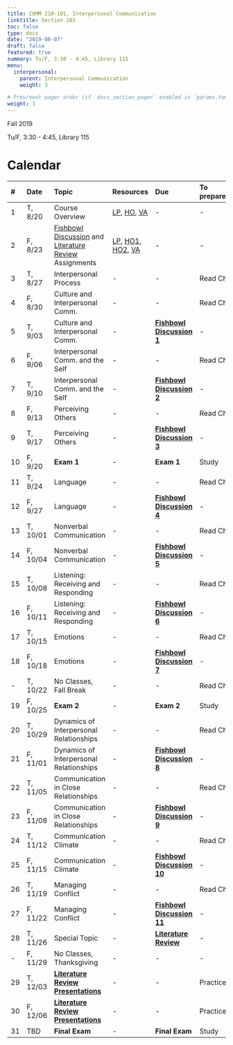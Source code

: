 ```yaml
---
title: COMM 210-101, Interpersonal Communication
linktitle: Section 101
toc: false
type: docs
date: "2019-08-07"
draft: false
featured: true
summary: Tu/F, 3:30 - 4:45, Library 115
menu:
  interpersonal:
    parent: Interpersonal Communication
    weight: 3

# Prev/next pager order (if `docs_section_pager` enabled in `params.toml`)
weight: 3
---
```


Fall 2019

Tu/F, 3:30 - 4:45, Library 115

[ho-s]:  /course/interpersonal/COMM-210-101-FA19-KM.pdf  "Handout - Syllabus"

<!-- more -->

Calendar
========

| #  | Date     | Topic                                                                        | Resources                               | Due                                    | To prepare… |
|:--|:-----------|:--------------------------|:----------|:-----------------------|:---------------------------|
| 1  | T,  8/20 | Course Overview                                                              | [LP][lp-co], [HO][ho-s], [VA][va-co]    | -                                      | -           |
| 2  | F,  8/23 | [Fishbowl Discussion][Fishbowl] and [Literature Review][lit-rev] Assignments | [LP][lp-ao], [HO1][ho-fd], [HO2][ho-lr], [VA][va-ao] | -                                      | -           |
| 3  | T,  8/27 | Interpersonal Process                                                        | -                                       | -                                      | Read Ch.    |
| 4  | F,  8/30 | Culture and Interpersonal Comm.                                              | -                                       | -                                      | Read Ch.    |
| 5  | T,  9/03 | Culture and Interpersonal Comm.                                              | -                                       | **[Fishbowl Discussion 1][Fishbowl]**  | -           |
| 6  | F,  9/06 | Interpersonal Comm. and the Self                                             | -                                       | -                                      | Read Ch.    |
| 7  | T,  9/10 | Interpersonal Comm. and the Self                                             | -                                       | **[Fishbowl Discussion 2][Fishbowl]**  | -           |
| 8  | F,  9/13 | Perceiving Others                                                            | -                                       | -                                      | Read Ch.    |
| 9  | T,  9/17 | Perceiving Others                                                            | -                                       | **[Fishbowl Discussion 3][Fishbowl]**  | -           |
| 10 | F,  9/20 | **Exam 1**                                                                   | -                                       | **Exam 1**                             | Study       |
| 11 | T,  9/24 | Language                                                                     | -                                       | -                                      | Read Ch.    |
| 12 | F,  9/27 | Language                                                                     | -                                       | **[Fishbowl Discussion 4][Fishbowl]**  | -           |
| 13 | T, 10/01 | Nonverbal Communication                                                      | -                                       | -                                      | Read Ch.    |
| 14 | F, 10/04 | Nonverbal Communication                                                      | -                                       | **[Fishbowl Discussion 5][Fishbowl]**  | -           |
| 15 | T, 10/08 | Listening: Receiving and Responding                                          | -                                       | -                                      | Read Ch.    |
| 16 | F, 10/11 | Listening: Receiving and Responding                                          | -                                       | **[Fishbowl Discussion 6][Fishbowl]**  | -           |
| 17 | T, 10/15 | Emotions                                                                     | -                                       | -                                      | Read Ch.    |
| 18 | F, 10/18 | Emotions                                                                     | -                                       | **[Fishbowl Discussion 7][Fishbowl]**  | -           |
| -  | T, 10/22 | No Classes, Fall Break                                                       | -                                       | -                                      | Read Ch.    |
| 19 | F, 10/25 | **Exam 2**                                                                   | -                                       | **Exam 2**                             | Study       |
| 20 | T, 10/29 | Dynamics of Interpersonal Relationships                                      | -                                       | -                                      | Read Ch.    |
| 21 | F, 11/01 | Dynamics of Interpersonal Relationships                                      | -                                       | **[Fishbowl Discussion 8][Fishbowl]**  | -           |
| 22 | T, 11/05 | Communication in Close Relationships                                         | -                                       | -                                      | Read Ch.    |
| 23 | F, 11/08 | Communication in Close Relationships                                         | -                                       | **[Fishbowl Discussion 9][Fishbowl]**  | -           |
| 24 | T, 11/12 | Communication Climate                                                        | -                                       | -                                      | Read Ch.    |
| 25 | F, 11/15 | Communication Climate                                                        | -                                       | **[Fishbowl Discussion 10][Fishbowl]** | -           |
| 26 | T, 11/19 | Managing Conflict                                                            | -                                       | -                                      | Read Ch.    |
| 27 | F, 11/22 | Managing Conflict                                                            | -                                       | **[Fishbowl Discussion 11][Fishbowl]** | -           |
| 28 | T, 11/26 | Special Topic                                                                | -                                       | **[Literature Review][lit-rev]**       | -           |
| -  | F, 11/29 | No Classes, Thanksgiving                                                     | -                                       | -                                      | -           |
| 29 | T, 12/03 | **[Literature Review Presentations][lit-rev]**                               | -                                       | -                                      | Practice    |
| 30 | F, 12/06 | **[Literature Review Presentations][lit-rev]**                               | -                                       | -                                      | Practice    |
| 31 | TBD      | **Final Exam**                                                               | -                                       | **Final Exam**                         | Study       |

<!-- assignment links -->
[Fishbowl]:  /course/interpersonal/assignment/fishbowl-discussion/   "Assignment description"
[lit-rev]:   /course/interpersonal/assignment/literature-review/     "Assignment description"

<!-- handout links -->
[ho-fd]: /course/interpersonal/handout/fishbowl-discussion.pdf  "Handout - Fishbowl Discussion Assignment"
[ho-lr]: /course/interpersonal/handout/literature-review.pdf    "Handout - Literature Review Assignment"

<!-- lesson plan links -->
[lp-co]:  /course/interpersonal/lesson-plan/course-overview/          "Lesson Plan"
[lp-ao]:  /course/interpersonal/lesson-plan/assignments-overview/     "Lesson Plan"
[lp-ip1]: /course/interpersonal/lesson-plan/interpersonal-process-1/  "Lesson Plan"

<!-- visual aid links-->
[va-co]: /course/interpersonal/visual-aid/course-overview.pptx      "Visual Aid"
[va-ao]: /course/interpersonal/visual-aid/assignment-overview.pptx  "Visual Aid"
